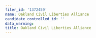 ```yaml
---
filer_id: '1372459'
name: Oakland Civil Liberties Alliance
candidate_controlled_id: ''
data_warning:
title: Oakland Civil Liberties Alliance
---
```

